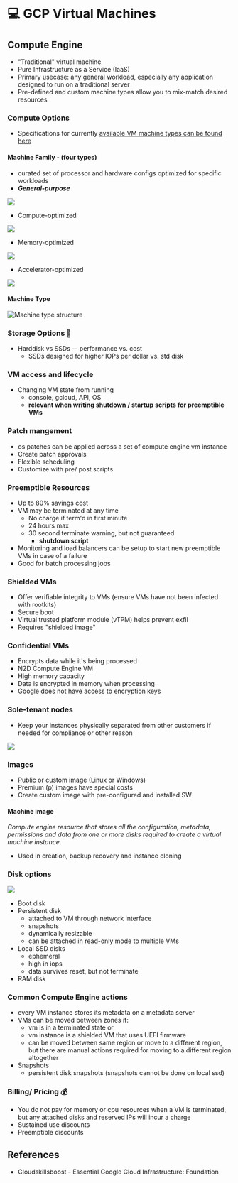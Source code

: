 # 💻 GCP Virtual Machines

## Compute Engine&#x20;

* "Traditional" virtual machine&#x20;
* Pure Infrastructure as a Service (IaaS)
* Primary usecase: any general workload, especially any application designed to run on a traditional server&#x20;
* Pre-defined and custom machine types allow you to mix-match desired resources&#x20;

### Compute Options&#x20;

* Specifications for currently [available VM machine types can be found here](https://cloud.google.com/compute/docs/machine-types)

#### Machine Family - (four types)

* curated set of processor and hardware configs optimized for specific workloads&#x20;
* _**General-purpose**_

![](<../../.gitbook/assets/image (2) (1).png>)

* Compute-optimized

![](<../../.gitbook/assets/image (4) (1).png>)

* Memory-optimized

![](<../../.gitbook/assets/image (8) (1) (1).png>)

* Accelerator-optimized

![](<../../.gitbook/assets/image (6) (1) (1) (1) (1).png>)

#### Machine Type

![Machine type structure](<../../.gitbook/assets/image (5) (1).png>)

### Storage Options :minidisc:

* Harddisk vs SSDs -- performance vs. cost
  * SSDs designed for higher IOPs per dollar vs. std disk&#x20;

### VM access and lifecycle&#x20;

* Changing VM state from running&#x20;
  * console, gcloud, API, OS
  * **relevant when writing shutdown / startup scripts for preemptible VMs**&#x20;

### Patch mangement&#x20;

* os patches can be applied across a set of compute engine vm instance&#x20;
* Create patch approvals&#x20;
* Flexible scheduling
* Customize with pre/ post scripts&#x20;

### Preemptible Resources&#x20;

* Up to 80% savings cost
* VM may be terminated at any time
  * No charge if term'd in first minute
  * 24 hours max
  * 30 second terminate warning, but not guaranteed&#x20;
    * **shutdown script**
* Monitoring and load balancers can be setup to start new preemptible VMs in case of a failure
* Good for batch processing jobs&#x20;

### Shielded VMs

* Offer verifiable integrity to VMs (ensure VMs have not been infected with rootkits)
* Secure boot
* Virtual trusted platform module (vTPM) helps prevent exfil
* Requires "shielded image"

### Confidential VMs

* Encrypts data while it's being processed&#x20;
* N2D Compute Engine VM
* High memory capacity
* Data is encrypted in memory when processing
* Google does not have access to encryption keys&#x20;

### Sole-tenant nodes&#x20;

* Keep your instances physically separated from other customers if needed for compliance or other reason&#x20;

![](<../../.gitbook/assets/image (3).png>)

### Images&#x20;

* Public or custom image (Linux or Windows)&#x20;
* Premium (p) images have special costs&#x20;
* Create custom image with pre-configured and installed SW

#### Machine image&#x20;

_Compute engine resource that stores all the configuration, metadata, permissions and data from one or more disks required to create a virtual machine instance._

* Used in creation, backup recovery and instance cloning&#x20;

### Disk options&#x20;

![](<../../.gitbook/assets/image (7) (1) (1).png>)

* Boot disk&#x20;
* Persistent disk&#x20;
  * attached to VM through network interface&#x20;
  * snapshots&#x20;
  * dynamically resizable&#x20;
  * can be attached in read-only mode to multiple VMs&#x20;
* Local SSD disks
  * ephemeral&#x20;
  * high in iops&#x20;
  * data survives reset, but not terminate&#x20;
* RAM disk

### Common Compute Engine actions&#x20;

* every VM instance stores its metadata on a metadata server&#x20;
* VMs can be moved between zones if:
  * vm is in a terminated state or&#x20;
  * vm instance is a shielded VM that uses UEFI firmware&#x20;
  * can be moved between same region or move to a different region, but there are manual actions required for moving to a different region altogether&#x20;
* Snapshots
  * persistent disk snapshots (snapshots cannot be done on local ssd)

### Billing/ Pricing :moneybag:

* You do not pay for memory or cpu resources when a VM is terminated, but any attached disks and reserved IPs will incur a charge&#x20;
* Sustained use discounts&#x20;
* Preemptible discounts&#x20;

## References&#x20;

* Cloudskillsboost - Essential Google Cloud Infrastructure: Foundation
